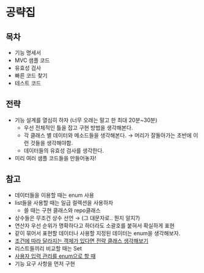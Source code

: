 # 공략집
## 목차
- 기능 명세서
- MVC 샘플 코드
- 유효성 검사
- 빠른 코드 찾기
- 테스트 코드

## 전략

- 기능 설계를 열심히 하자 (너무 오래는 말고 한 최대 20분~30분)
    - 우선 전체적인 틀을 잡고 구현 방법을 생각해본다.
    - 각 클래스 별 데이터와 메소드들을 생각해본다. → 머리가 잘돌아가는 초반에 이런 것들을 생각해야함.
    - 데이터들의 유효성 검사를 생각한다.
- 미리 여러 샘플 코드들을 만들어놓자!

## 참고

- 데이터들을 이용할 때는 enum 사용
- list들을 사용할 때는 일급 컬렉션을 사용하자
    - 쓸 때는 구현 클래스와 repo클래스
- 상수들은 무조건 상수 선언 → (그 대문자로.. 뭔지 알지?)
- 연산자 우선 순위가 명확하다고 하더라도 소괄호를 붙혀서 확실하게 표현
- 같이 묶어서 표현할 데이터나 사용할 지정된 데이터는 enum을 생각해보자.
- [조건에 따라 달라지는 객체가 있다면 전략 클래스 생각해보기](https://www.notion.so/MVC-1d5d2df4b0d846c5814d1eb65eadf0c3?pvs=21)
- 리스트들끼리 비교할 때는 Set
- [사용자 입력 관리를 enum으로 할 때](https://www.notion.so/1a22d3b99749402595075dbeb6e3d4ce?pvs=21)
- 기능 요구 사항을 먼저 구현
